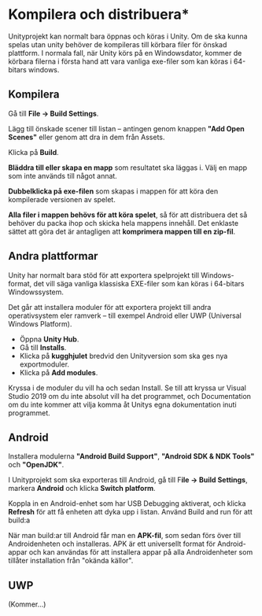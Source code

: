 # Kompilera och distribuera\*

Unityprojekt kan normalt bara öppnas och köras i Unity. Om de ska kunna spelas utan unity behöver de kompileras till körbara filer för önskad plattform. I normala fall, när Unity körs på en Windowsdator, kommer de körbara filerna i första hand att vara vanliga exe-filer som kan köras i 64-bitars windows.

## Kompilera

Gå till **File → Build Settings**.

Lägg till önskade scener till listan – antingen genom knappen **"Add Open Scenes"** eller genom att dra in dem från Assets.

Klicka på **Build**.

**Bläddra till eller skapa en mapp** som resultatet ska läggas i. Välj en mapp som inte används till något annat.

**Dubbelklicka på exe-filen** som skapas i mappen för att köra den kompilerade versionen av spelet.

**Alla filer i mappen behövs för att köra spelet**, så för att distribuera det så behöver du packa ihop och skicka hela mappens innehåll. Det enklaste sättet att göra det är antagligen att **komprimera mappen till en zip-fil**.

## Andra plattformar

Unity har normalt bara stöd för att exportera spelprojekt till Windows-format, det vill säga vanliga klassiska EXE-filer som kan köras i 64-bitars Windowssystem.

Det går att installera moduler för att exportera projekt till andra operativsystem eler ramverk – till exempel Android eller UWP (Universal Windows Platform).

* Öppna **Unity Hub**.
* Gå till **Installs**.
* Klicka på **kugghjulet** bredvid den Unityversion som ska ges nya exportmoduler.
* Klicka på **Add modules**.

Kryssa i de moduler du vill ha och sedan Install. Se till att kryssa ur Visual Studio 2019 om du inte absolut vill ha det programmet, och Documentation om du inte kommer att vilja komma åt Unitys egna dokumentation inuti programmet.

## Android

Installera modulerna **"Android Build Support"**, **"Android SDK & NDK Tools"** och **"OpenJDK"**.

I Unityprojekt som ska exporteras till Android, gå till F**ile → Build Settings**, markera **Android** och klicka **Switch platform**.

Koppla in en Android-enhet som har USB Debugging aktiverat, och klicka **Refresh** för att få enheten att dyka upp i listan. Använd Build and run för att build:a&#x20;

När man build:ar till Android får man en **APK-fil**, som sedan förs över till Androidenheten och installeras. APK är ett universellt format för Android-appar och kan användas för att installera appar på alla Androidenheter som tillåter installation från "okända källor".

## UWP

(Kommer…)

